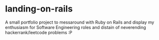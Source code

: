 # landing-on-rails
A small portfolio project to messaround with Ruby on Rails and display my enthusiasm for Software Engineering roles and distain of neverending hackerrank/leetcode problems :P
